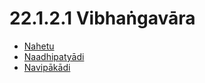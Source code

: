# 22.1.2.1 Vibhaṅgavāra

* [Nahetu](22.1.2.1/Nahetu.md)
* [Naadhipatyādi](22.1.2.1/Naadhipatyadi.md)
* [Navipākādi](22.1.2.1/Navipakadi.md)
